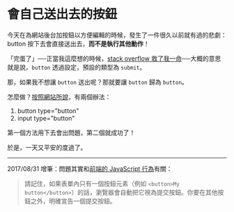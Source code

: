 # 會自己送出去的按鈕

今天在為網站後台加按鈕以方便編輯的時候，發生了一件很久以前就有過的悲劇：button 按下去會直接送出去，**而不是執行其他動作**！

「完蛋了」──正當我這麼想的時候，[stack overflow 救了我一命](https://stackoverflow.com/questions/6727251/button-to-without-submit)──大概的意思就是說，`button` 透過設定，預設的類型為 `submit`。

那，如果我不想讓 `button` 送出呢？那就要讓 `button` 歸為 `button`。

怎麼做？[按照網站所說](http://www.wibibi.com/info.php?tid=117)，有兩個辦法：

1. button type="button"
2. input type="button"

第一個方法用下去會出問題，第二個就成功了！

於是，一天又平安的度過了。

-----

2017/08/31 增筆：問題其實和[前端的 JavaScript 行為](https://developer.mozilla.org/zh-TW/docs/Web/HTML/Element/input/submit)有關：

> 請記住，如果表單內只有一個按鈕元素（例如 `<button>My button</button>`）的話，瀏覽器會自動把它視為提交按鈕。你要在其他按鈕之外，明確宣告一個提交按鈕。
